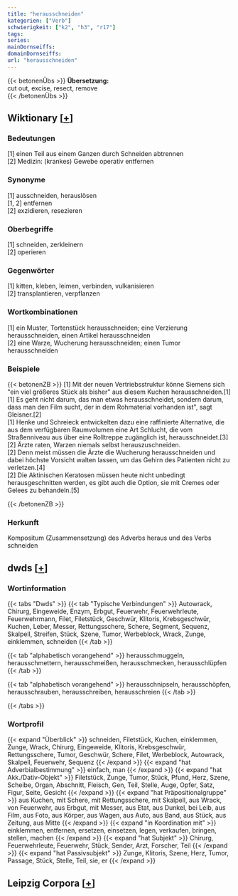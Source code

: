 ```yaml
---
title: "herausschneiden"
kategorien: ["Verb"]
schwierigkeit: ["k2", "h3", "r17"]
tags:
series:
mainDornseiffs:
domainDornseiffs:
url: "herausschneiden"
---
```


{{< betonenÜbs >}}
**Übersetzung:**  
cut out, excise, resect, remove  
{{< /betonenÜbs >}}

## Wiktionary [[+](https://de.wiktionary.org/wiki/herausschneiden)]

### Bedeutungen
[1] einen Teil aus einem Ganzen durch Schneiden abtrennen  
[2] Medizin: (krankes) Gewebe operativ entfernen  

### Synonyme
[1] ausschneiden, herauslösen  
[1, 2] entfernen  
[2] exzidieren, resezieren  

### Oberbegriffe
[1] schneiden, zerkleinern  
[2] operieren  

### Gegenwörter
[1] kitten, kleben, leimen, verbinden, vulkanisieren  
[2] transplantieren, verpflanzen  

### Wortkombinationen
[1] ein Muster, Tortenstück herausschneiden; eine Verzierung herausschneiden, einen Artikel herausschneiden  
[2] eine Warze, Wucherung herausschneiden; einen Tumor herausschneiden  

### Beispiele
{{< betonenZB >}}
[1] Mit der neuen Vertriebsstruktur könne Siemens sich "ein viel größeres Stück als bisher" aus diesem Kuchen herausschneiden.[1]  
[1] Es geht nicht darum, das man etwas herausschneidet, sondern darum, dass man den Film sucht, der in dem Rohmaterial vorhanden ist", sagt Gleisner.[2]  
[1] Henke und Schreieck entwickelten dazu eine raffinierte Alternative, die aus dem verfügbaren Raumvolumen eine Art Schlucht, die vom Straßenniveau aus über eine Rolltreppe zugänglich ist, herausschneidet.[3]  
[2] Ärzte raten, Warzen niemals selbst herauszuschneiden.  
[2] Denn meist müssen die Ärzte die Wucherung herausschneiden und dabei höchste Vorsicht walten lassen, um das Gehirn des Patienten nicht zu verletzen.[4]  
[2] Die Aktinischen Keratosen müssen heute nicht unbedingt herausgeschnitten werden, es gibt auch die Option, sie mit Cremes oder Gelees zu behandeln.[5]  

{{< /betonenZB >}}
### Herkunft
Kompositum (Zusammensetzung) des Adverbs heraus und des Verbs schneiden  



## dwds [[+](https://www.dwds.de/wb/herausschneiden)]

### Wortinformation
{{< tabs "Dwds" >}}
{{< tab "Typische Verbindungen" >}}
Autowrack, Chirurg, Eingeweide, Enzym, Erbgut, Feuerwehr, Feuerwehrleute, Feuerwehrmann, Filet, Filetstück, Geschwür, Klitoris, Krebsgeschwür, Kuchen, Leber, Messer, Rettungsschere, Schere, Segment, Sequenz, Skalpell, Streifen, Stück, Szene, Tumor, Werbeblock, Wrack, Zunge, einklemmen, schneiden
{{< /tab >}}

{{< tab "alphabetisch vorangehend" >}}
herausschmuggeln, herausschmettern, herausschmeißen, herausschmecken, herausschlüpfen
{{< /tab >}}

{{< tab "alphabetisch vorangehend" >}}
herausschnipseln, herausschöpfen, herausschrauben, herausschreiben, herausschreien
{{< /tab >}}

{{< /tabs >}}

### Wortprofil
{{< expand "Überblick" >}} schneiden, Filetstück, Kuchen, einklemmen, Zunge, Wrack, Chirurg, Eingeweide, Klitoris, Krebsgeschwür, Rettungsschere, Tumor, Geschwür, Schere, Filet, Werbeblock, Autowrack, Skalpell, Feuerwehr, Sequenz {{< /expand >}}
{{< expand "hat Adverbialbestimmung" >}} einfach, man {{< /expand >}}
{{< expand "hat Akk./Dativ-Objekt" >}} Filetstück, Zunge, Tumor, Stück, Pfund, Herz, Szene, Scheibe, Organ, Abschnitt, Fleisch, Gen, Teil, Stelle, Auge, Opfer, Satz, Figur, Seite, Gesicht {{< /expand >}}
{{< expand "hat Präpositionalgruppe" >}} aus Kuchen, mit Schere, mit Rettungsschere, mit Skalpell, aus Wrack, von Feuerwehr, aus Erbgut, mit Messer, aus Etat, aus Dunkel, bei Leib, aus Film, aus Foto, aus Körper, aus Wagen, aus Auto, aus Band, aus Stück, aus Zeitung, aus Mitte {{< /expand >}}
{{< expand "in Koordination mit" >}} einklemmen, entfernen, ersetzen, einsetzen, legen, verkaufen, bringen, stellen, machen {{< /expand >}}
{{< expand "hat Subjekt" >}} Chirurg, Feuerwehrleute, Feuerwehr, Stück, Sender, Arzt, Forscher, Teil {{< /expand >}}
{{< expand "hat Passivsubjekt" >}} Zunge, Klitoris, Szene, Herz, Tumor, Passage, Stück, Stelle, Teil, sie, er {{< /expand >}}

## Leipzig Corpora [[+](https://corpora.uni-leipzig.de/en/res?word=herausschneiden&corpusId=deu_newscrawl-public_2018)]

